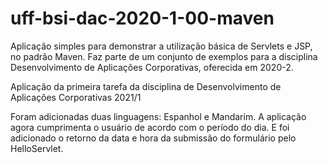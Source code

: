 # uff-bsi-dac-2020-1-00-maven
Aplicação simples para demonstrar a utilização básica de Servlets e JSP, no padrão Maven. Faz parte de um conjunto de exemplos para a disciplina Desenvolvimento de Aplicações Corporativas, oferecida em 2020-2.


Aplicação da primeira tarefa da disciplina de Desenvolvimento de Aplicações Corporativas 2021/1

Foram adicionadas duas linguagens: Espanhol e Mandarim.
A aplicação agora cumprimenta o usuário de acordo com o período do dia.
E foi adicionado o retorno da data e hora da submissão do formulário pelo HelloServlet.

